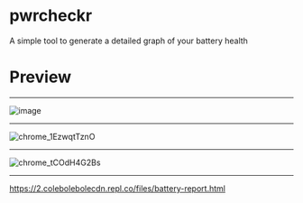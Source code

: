 # pwrcheckr
A simple tool to generate a detailed graph of your battery health

# Preview

---
![image](https://github.com/colebolebole/pwrcheckr/assets/88512222/e31e9c71-7730-489e-acdf-b90141e581cf)

---

![chrome_1EzwqtTznO](https://github.com/colebolebole/pwrcheckr/assets/88512222/47fb0293-728e-4348-a926-e8f129bf681c)

---

![chrome_tCOdH4G2Bs](https://github.com/colebolebole/pwrcheckr/assets/88512222/61aaebed-4cdc-43d9-8711-134894982e31)

---
https://2.colebolebolecdn.repl.co/files/battery-report.html
